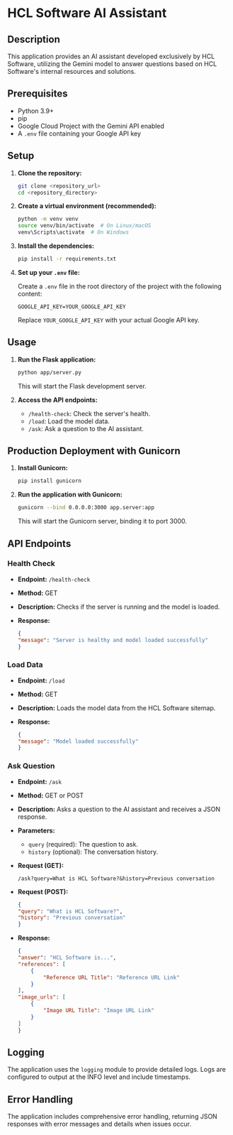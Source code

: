 # HCL Software AI Assistant

## Description

This application provides an AI assistant developed exclusively by HCL Software, utilizing the Gemini model to answer questions based on HCL Software's internal resources and solutions.

## Prerequisites

- Python 3.9+
- pip
- Google Cloud Project with the Gemini API enabled
- A `.env` file containing your Google API key

## Setup

1.  **Clone the repository:**

    ```bash
    git clone <repository_url>
    cd <repository_directory>
    ```

2.  **Create a virtual environment (recommended):**

    ```bash
    python -m venv venv
    source venv/bin/activate  # On Linux/macOS
    venv\Scripts\activate  # On Windows
    ```

3.  **Install the dependencies:**

    ```bash
    pip install -r requirements.txt
    ```

4.  **Set up your `.env` file:**

    Create a `.env` file in the root directory of the project with the following content:

    ```
    GOOGLE_API_KEY=YOUR_GOOGLE_API_KEY
    ```

    Replace `YOUR_GOOGLE_API_KEY` with your actual Google API key.

## Usage

1.  **Run the Flask application:**

    ```bash
    python app/server.py
    ```

    This will start the Flask development server.

2.  **Access the API endpoints:**

    -   `/health-check`: Check the server's health.
    -   `/load`: Load the model data.
    -   `/ask`: Ask a question to the AI assistant.

## Production Deployment with Gunicorn

1.  **Install Gunicorn:**

    ```bash
    pip install gunicorn
    ```

2.  **Run the application with Gunicorn:**

    ```bash
    gunicorn --bind 0.0.0.0:3000 app.server:app
    ```

    This will start the Gunicorn server, binding it to port 3000.

## API Endpoints

### Health Check

-   **Endpoint:** `/health-check`
-   **Method:** GET
-   **Description:** Checks if the server is running and the model is loaded.
-   **Response:**

    ```json
    {
    "message": "Server is healthy and model loaded successfully"
    }
    ```

### Load Data

-   **Endpoint:** `/load`
-   **Method:** GET
-   **Description:** Loads the model data from the HCL Software sitemap.
-   **Response:**

    ```json
    {
    "message": "Model loaded successfully"
    }
    ```

### Ask Question

-   **Endpoint:** `/ask`
-   **Method:** GET or POST
-   **Description:** Asks a question to the AI assistant and receives a JSON response.
-   **Parameters:**
    -   `query` (required): The question to ask.
    -   `history` (optional): The conversation history.
-   **Request (GET):**

    ```
    /ask?query=What is HCL Software?&history=Previous conversation
    ```

-   **Request (POST):**

    ```json
    {
    "query": "What is HCL Software?",
    "history": "Previous conversation"
    }
    ```

-   **Response:**

    ```json
    {
    "answer": "HCL Software is...",
    "references": [
        {
            "Reference URL Title": "Reference URL Link"
        }
    ],
    "image_urls": [
        {
            "Image URL Title": "Image URL Link"
        }
    ]
    }
    ```

## Logging

The application uses the `logging` module to provide detailed logs. Logs are configured to output at the INFO level and include timestamps.

## Error Handling

The application includes comprehensive error handling, returning JSON responses with error messages and details when issues occur.
